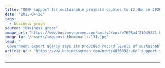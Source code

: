 ```yaml
---
title: "UKEF support for sustainable projects doubles to £2.4bn in 2020"
date: "2021-04-20"
tags: 
  - business green
source: "business green"
image_url: "https://www.businessgreen.com/api/v1/wps/e7608a4/21049331-bb9c-4d99-89f7-9e07b5517051/6/iStock-1253070637-185x114.jpg"
image_fp: "/assets/img/post_thumbnails/131.jpg"
lead: "
 Government export agency says its provided record levels of sustainable investments to developing countries last year ..."
article_url: "https://www.businessgreen.com/news/4030082/ukef-support-sustainable-projects-doubles-gbp-4bn-2020"
---
```


---

